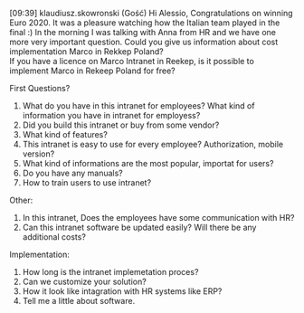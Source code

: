  [09:39] klaudiusz.skowronski (Gość)
    Hi Alessio, Congratulations on winning Euro 2020. It was a pleasure watching how the Italian team played in the final :)
    In the morning I was talking with Anna from HR and we have one more very important question.
    Could you give us information about cost implementation Marco in Rekkep Poland?  
    If you have a licence on Marco Intranet in Reekep, is it possible to implement Marco in Rekeep Poland for free?



First Questions?
1. What do you have in this intranet for employees? What kind of information you have in intranet for employess?
2. Did you build this intranet or buy from some vendor? 
3. What kind of features? 
4. This intranet is easy to use for every employee? Authorization, mobile version?
5. What kind of informations are the most popular, importat for users?
6. Do you have any manuals? 
7. How to train users to use intranet?  

Other:
1. In this intranet, Does the employees have some communication with HR?
2. Can this intranet software be updated easily? Will there be any additional costs?

Implementation:
1. How long is the intranet implemetation proces? 
2. Can we customize your solution?
3. How it look like intagration with HR systems like ERP?
4. Tell me a little about software. 
